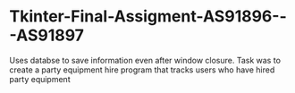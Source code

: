 # Tkinter-Final-Assigment-AS91896---AS91897
Uses databse to save information even after window closure. Task was to create a party equipment hire program that tracks users who have hired party equipment
